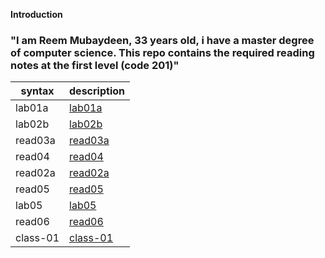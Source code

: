  **Introduction**

### "I am Reem Mubaydeen, 33 years old, i have a master degree of computer science. This repo contains the required reading notes at the first level (code 201)"

syntax | description |
------- | ---------------- | 
lab01a  | [lab01a](lab01a)| 
lab02b  | [lab02b](lab02b)|  
read03a | [read03a](read03a)
read04  | [read04](read04)
read02a | [read02a](read02a)
read05  | [read05](read05)
lab05   | [lab05](lab05)
read06  | [read06](read06)
class-01| [class-01](class-01)
